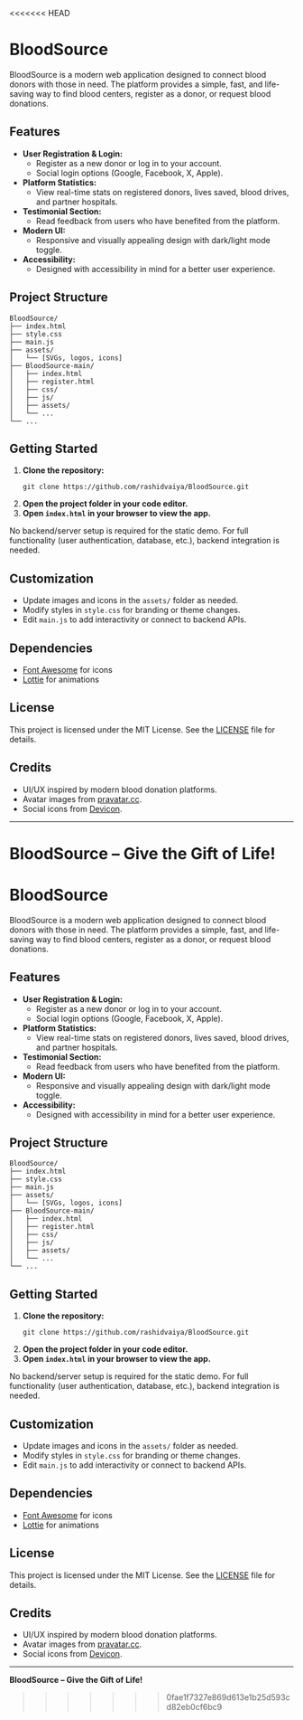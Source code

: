<<<<<<< HEAD
# BloodSource

BloodSource is a modern web application designed to connect blood donors with those in need. The platform provides a simple, fast, and life-saving way to find blood centers, register as a donor, or request blood donations.

## Features

- **User Registration & Login:**
  - Register as a new donor or log in to your account.
  - Social login options (Google, Facebook, X, Apple).
- **Platform Statistics:**
  - View real-time stats on registered donors, lives saved, blood drives, and partner hospitals.
- **Testimonial Section:**
  - Read feedback from users who have benefited from the platform.
- **Modern UI:**
  - Responsive and visually appealing design with dark/light mode toggle.
- **Accessibility:**
  - Designed with accessibility in mind for a better user experience.

## Project Structure

```
BloodSource/
├── index.html
├── style.css
├── main.js
├── assets/
│   └── [SVGs, logos, icons]
├── BloodSource-main/
│   ├── index.html
│   ├── register.html
│   ├── css/
│   ├── js/
│   ├── assets/
│   └── ...
└── ...
```

## Getting Started

1. **Clone the repository:**
   ```
   git clone https://github.com/rashidvaiya/BloodSource.git
   ```
2. **Open the project folder in your code editor.**
3. **Open `index.html` in your browser to view the app.**

No backend/server setup is required for the static demo. For full functionality (user authentication, database, etc.), backend integration is needed.

## Customization

- Update images and icons in the `assets/` folder as needed.
- Modify styles in `style.css` for branding or theme changes.
- Edit `main.js` to add interactivity or connect to backend APIs.

## Dependencies

- [Font Awesome](https://fontawesome.com/) for icons
- [Lottie](https://lottiefiles.com/) for animations

## License

This project is licensed under the MIT License. See the [LICENSE](LICENSE) file for details.

## Credits

- UI/UX inspired by modern blood donation platforms.
- Avatar images from [pravatar.cc](https://pravatar.cc/).
- Social icons from [Devicon](https://devicon.dev/).

---

**BloodSource – Give the Gift of Life!**
=======
# BloodSource

BloodSource is a modern web application designed to connect blood donors with those in need. The platform provides a simple, fast, and life-saving way to find blood centers, register as a donor, or request blood donations.

## Features

- **User Registration & Login:**
  - Register as a new donor or log in to your account.
  - Social login options (Google, Facebook, X, Apple).
- **Platform Statistics:**
  - View real-time stats on registered donors, lives saved, blood drives, and partner hospitals.
- **Testimonial Section:**
  - Read feedback from users who have benefited from the platform.
- **Modern UI:**
  - Responsive and visually appealing design with dark/light mode toggle.
- **Accessibility:**
  - Designed with accessibility in mind for a better user experience.

## Project Structure

```
BloodSource/
├── index.html
├── style.css
├── main.js
├── assets/
│   └── [SVGs, logos, icons]
├── BloodSource-main/
│   ├── index.html
│   ├── register.html
│   ├── css/
│   ├── js/
│   ├── assets/
│   └── ...
└── ...
```

## Getting Started

1. **Clone the repository:**
   ```
   git clone https://github.com/rashidvaiya/BloodSource.git
   ```
2. **Open the project folder in your code editor.**
3. **Open `index.html` in your browser to view the app.**

No backend/server setup is required for the static demo. For full functionality (user authentication, database, etc.), backend integration is needed.

## Customization

- Update images and icons in the `assets/` folder as needed.
- Modify styles in `style.css` for branding or theme changes.
- Edit `main.js` to add interactivity or connect to backend APIs.

## Dependencies

- [Font Awesome](https://fontawesome.com/) for icons
- [Lottie](https://lottiefiles.com/) for animations

## License

This project is licensed under the MIT License. See the [LICENSE](LICENSE) file for details.

## Credits

- UI/UX inspired by modern blood donation platforms.
- Avatar images from [pravatar.cc](https://pravatar.cc/).
- Social icons from [Devicon](https://devicon.dev/).

---

**BloodSource – Give the Gift of Life!**
>>>>>>> 0fae1f7327e869d613e1b25d593cd82eb0cf6bc9
